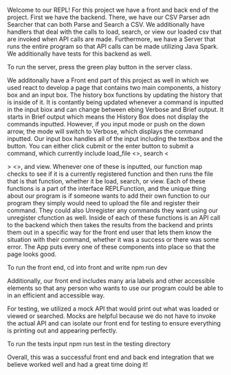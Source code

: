 Welcome to our REPL! For this project we have a front and back end of the project. First we have the backend. There, we have our CSV Parser adn Searcher that can both Parse and Search a CSV. We additionally have handlers that deal with the calls to load, search, or view our loaded csv that are invoked when API calls are made. Furthermore, we have a Server that runs the entire program so that API calls can be made utilizing Java Spark. We additionally have tests for this backend as well. 

To run the server, press the green play button in the server class.

We additonally have a Front end part of this project as well in which we used react to develop a page that contains two main components, a history box and an input box. The history box functions by updating the history that is inside of it. It is contantly being updated whenever a command is inputted in the input biox and can change between ebing Verbose and Brief output. It starts in Brief output which means the History Box does not display the commands inputted. However, if you input mode or push on the down arrow, the mode will switch to Verbose, which displays the command inputted. Our input box handles all of the input including the textbox and the button. You can either click cubmit or the enter button to submit a command, which currently include load_file <<filepath>>, search <<search term>> <<optional column name or header>>, and view. Whenever one of these is inputted, our function map checks to see if it is a currently registered function and then runs the file that is that function, whether it be load, search, or view. Each of these functions is a part of the interface REPLFunction, and the unique thing about our program is if someone wants to add their own function to our program they simply would need to upload the file and register their command. They could also Unregister any commands they want using our unregister cfunction as well. Inside of each of these functions is an API call to the backend which then takes the results from the backend and prints them out in a specific way for the front end user that lets them know the situation with their command, whether it was a success or there was some error. The App puts every one of these components into place so that the page looks good.

To run the front end, cd into front and write npm run dev

Additionally, our front end includes many aria labels and other accessible elements so that any person who wants to use our program could be able to in an efficient and accessible way. 

For testing, we utilized a mock API that would print out what was loaded or viewed or searched. Mocks are helpful because we do not have to invoke the actual API and can isolate our front end for testing to ensure everything is printing out and appearing perfectly.

To run the tests input npm run test in the testing directory

Overall, this was a successful front end and back end integration that we believe worked well and had a great time doing it!